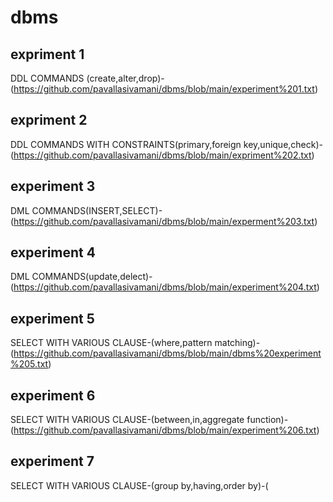 # dbms
## expriment 1
DDL COMMANDS (create,alter,drop)-(https://github.com/pavallasivamani/dbms/blob/main/experiment%201.txt)
## expriment 2
DDL COMMANDS WITH CONSTRAINTS(primary,foreign key,unique,check)-(https://github.com/pavallasivamani/dbms/blob/main/expriment%202.txt)
## experiment 3
DML COMMANDS(INSERT,SELECT)-(https://github.com/pavallasivamani/dbms/blob/main/experment%203.txt)
## experiment 4
DML COMMANDS(update,delect)-(https://github.com/pavallasivamani/dbms/blob/main/experiment%204.txt)
## experiment 5
SELECT WITH VARIOUS CLAUSE-(where,pattern matching)-(https://github.com/pavallasivamani/dbms/blob/main/dbms%20experiment%205.txt)
## experiment 6
SELECT WITH VARIOUS CLAUSE-(between,in,aggregate function)-(https://github.com/pavallasivamani/dbms/blob/main/experiment%206.txt)
## experiment 7
SELECT WITH VARIOUS CLAUSE-(group by,having,order by)-(
